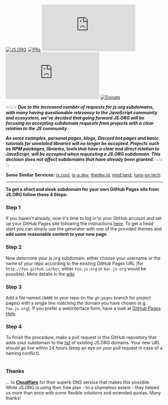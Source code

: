 [![JS.ORG](https://img.shields.io/badge/js.org-+-FFE70B.svg?style=flat-square)](http://js.org)
[![PRs](https://img.shields.io/github/issues-pr-closed-raw/js-org/js.org.svg?style=flat-square&colorB=FFE70B&label=pull%20requests)](https://github.com/js-org/js.org/pulls?q=is%3Apr+is%3Aclosed+label%3Aadd)
[![Contributors](https://img.shields.io/github/contributors-anon/js-org/js.org?color=FFE70B&style=flat-square)](https://github.com/js-org/js.org/graphs/contributors)
[![Activity](https://img.shields.io/github/commit-activity/m/js-org/js.org?color=FFE70B&style=flat-square)](https://github.com/js-org/js.org/pulse/monthly)
[![Donate](https://img.shields.io/badge/Donate-for_registrar_fees-1F87FF.svg?style=flat-square&logo=open-collective&logoColor=fff)](https://opencollective.com/js-org)

:boom::boom::boom: _**Due to the increased number of requests for js.org
subdomains, with many having questionable relevancy to the JavaScript community
and ecosystem, we've decided that going forward JS.ORG will be focusing on
accepting subdomain requests from projects with a clear relation to the JS
community.**_

_**As some examples, personal pages, blogs, Discord bot pages and basic
tutorials for unrelated libraries will no longer be accepted. Projects such as
NPM packages, libraries, tools that have a clear and direct relation to
JavaScript, will be accepted when requesting a JS.ORG subdomain. This decision
does not affect subdomains that have already been granted.**_ :boom::boom::boom:

**Some Similar Services:** [js.cool](https://github.com/js-cool/js.cool),
[is-a.dev](https://github.com/is-a-dev/register),
[thedev.id](https://github.com/fransallen/thedev.id),
[mod.land](https://github.com/denosaurs/mod.land),
[runs-on.tech](https://github.com/aakhilv/runs-on.tech)

---

**To get a short and sleek subdomain for your own GitHub Pages site from JS.ORG
follow these 4 Steps:**

### Step 1

If you haven't already, now it's time to log in to your GitHub account and set
up your GitHub Pages site following the instructions
[here](https://pages.github.com/). To get a head start you can simply use the
generator with one of the provided themes and **add some reasonable content to
your new page**.

### Step 2

Now determine your js.org subdomain: either choose your username or the name of
your repo according to the existing GitHub Pages URL (for
`http://foo.github.io/bar`, either `foo.js.org` or `bar.js.org` would be
possible). More details in the [wiki](https://github.com/js-org/js.org/wiki).

### Step 3

Add a file named `CNAME` to your repo (in the `gh-pages` branch for project
pages) with a single line matching the domain you have chosen (e.g.
`foo.js.org`). If you prefer a webinterface form, have a look at
[GitHub Pages Help](https://help.github.com/articles/adding-or-removing-a-custom-domain-for-your-github-pages-site/).

### Step 4

To finish the procedure, make a pull request in this GitHub repository that adds
your subdomain to the
[list](https://github.com/js-org/js.org/blob/master/cnames_active.js) of
existing JS.ORG domains. Your new URL should go live within 24 hours (keep an
eye on your pull request in case of a naming conflict).

# 

### Thanks

... to **[Cloudflare](https://www.cloudflare.com)** for their superb DNS service
that makes this possible. While JS.ORG is using their free plan - to a shameless
extent - they helped us more than once with some flexible solutions and extended
quotas. Many thanks!

